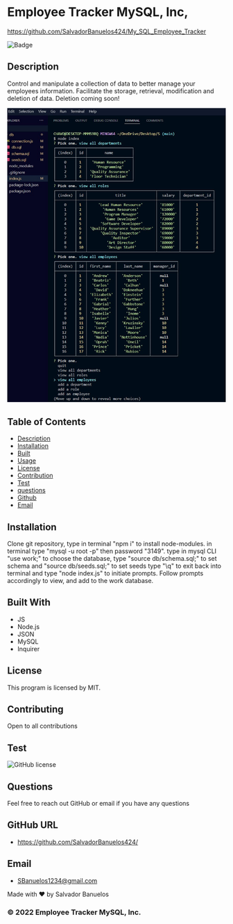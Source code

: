 # Employee Tracker MySQL, Inc,
https://github.com/SalvadorBanuelos424/My_SQL_Employee_Tracker

![Badge](https://img.shields.io/badge/License-${license}-blue)

## Description
Control and manipulate a collection of data to better manage your employees information.
Facilitate the storage, retrieval, modification and deletion of data.  Deletion coming soon!
 
 ![image of application](./assets/img/work.jpg)

 ## Table of Contents
  - [Description](#description)
  - [Installation](#installation)
  - [Built](#Built)
  - [Usage](#usage)
  - [License](#license)
  - [Contribution](#contribution)
  - [Test](#test)
  - [questions](#questions)
  - [Github](#github)
  - [Email](#email)
  
## Installation
Clone git repository, type in terminal "npm i" to install node-modules.
in terminal type "mysql -u root -p" then password "3149".
type in mysql CLI "use work;" to choose the database, 
type "source db/schema.sql;" to set schema and "source db/seeds.sql;" to set seeds
type "\q" to exit back into terminal and type "node index.js" to initiate prompts.
Follow prompts accordingly to view, and add to the work database.

## Built With 
* JS
* Node.js
* JSON
* MySQL
* Inquirer

## License
This program is licensed by MIT.

## Contributing
Open to all contributions

## Test
![GitHub license](https://img.shields.io/badge/test-100%25-success)

## Questions
Feel free to reach out GitHub or email if you have any questions

## GitHub URL
* https://github.com/SalvadorBanuelos424/

## Email
* SBanuelos1234@gmail.com

Made with ❤️ by Salvador Banuelos
### © 2022 Employee Tracker MySQL, Inc.